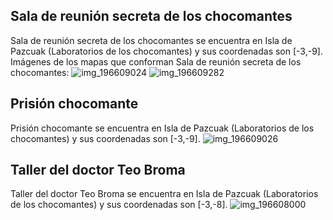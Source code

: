 ## Sala de reunión secreta de los chocomantes
Sala de reunión secreta de los chocomantes se encuentra en Isla de Pazcuak (Laboratorios de los chocomantes) y sus coordenadas son [-3,-9].
Imágenes de los mapas que conforman Sala de reunión secreta de los chocomantes:
![img_196609024](https://media.discordapp.net/attachments/1115311447145193482/1115345585847926926/196609024.jpg)
![img_196609282](https://media.discordapp.net/attachments/1115311447145193482/1115345590528770129/196609282.jpg)

## Prisión chocomante
Prisión chocomante se encuentra en Isla de Pazcuak (Laboratorios de los chocomantes) y sus coordenadas son [-3,-9].
![img_196609026](https://media.discordapp.net/attachments/1115311447145193482/1115345587202691172/196609026.jpg)

## Taller del doctor Teo Broma
Taller del doctor Teo Broma se encuentra en Isla de Pazcuak (Laboratorios de los chocomantes) y sus coordenadas son [-3,-8].
![img_196608000](https://media.discordapp.net/attachments/1115311447145193482/1115345555917389904/196608000.jpg)